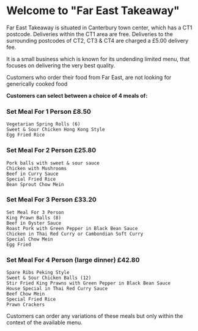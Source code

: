 # Welcome to "Far East Takeaway"


Far East Takeaway is situated in Canterbury town center, which has a CT1 postcode.
Deliveries within the CT1 area are free.  Deliveries to the surrounding
postcodes of CT2, CT3 & CT4 are charged a £5.00 delivery fee.

It is a small business which is known for its undending limited menu, that focuses on delivering the very best quality.

Customers who order their food from Far East, are not looking for generically cooked food

**Customers can select between a choice of 4 meals of:**
		
### Set Meal For 1 Person	£8.50

	Vegetarian Spring Rolls (6)	
	Sweet & Sour Chicken Hong Kong Style	
	Egg Fried Rice	
		
### Set Meal For 2 Person	£25.80

	Pork balls with sweet & sour sauce	
	Chicken with Mushrooms	
	Beef in Curry Sauce	
	Special Fried Rice	
	Bean Sprout Chow Mein	
		
### Set Meal For 3 Person	£33.20

	Set Meal For 3 Person	
	King Prawn Balls (8)	
	Beef in Oyster Sauce	
	Roast Pork with Green Pepper in Black Bean Sauce	
	Chicken in Thai Red Curry or Cambondian Soft Curry	
	Special Chow Mein	
	Egg Fried	
		
### Set Meal For 4 Person (large dinner)	£42.80

	Spare Ribs Peking Style	
	Sweet & Sour Chicken Balls (12)	
	Stir Fried King Prawns with Green Pepper in Black Bean Sauce	
	House Special in Thai Red Curry Sauce	
	Beef Chow Mein	
	Special Fried Rice	
	Prawn Crackers	

Customers can order any variations of these meals but only within the context of the available menu.